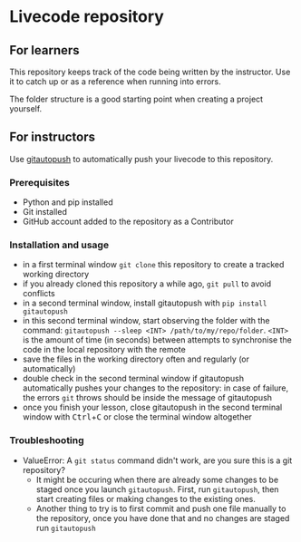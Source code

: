 # Livecode repository

## For learners

This repository keeps track of the code being written by the instructor.
Use it to catch up or as a reference when running into errors.

The folder structure is a good starting point when creating a project yourself.

## For instructors

Use [gitautopush](https://pypi.org/project/gitautopush/) to automatically push your livecode to this repository.

### Prerequisites

- Python and pip installed
- Git installed
- GitHub account added to the repository as a Contributor 

### Installation and usage

- in a first terminal window `git clone` this repository to create a tracked working directory
- if you already cloned this repository a while ago, `git pull` to avoid conflicts
- in a second terminal window, install gitautopush with `pip install gitautopush`
- in this second terminal window, start observing the folder with the command: `gitautopush --sleep <INT> /path/to/my/repo/folder`. `<INT>` is the amount of time (in seconds) between attempts to synchronise the code in the local repository with the remote
- save the files in the working directory often and regularly (or automatically)
- double check in the second terminal window if gitautopush automatically pushes your changes to the repository: in case of failure, the errors `git` throws should be inside the message of gitautopush  
- once you finish your lesson, close gitautopush in the second terminal window with <kbd>Ctrl</kbd>+<kbd>C</kbd> or close the terminal window altogether

### Troubleshooting

- ValueError: A `git status` command didn't work, are you sure this is a git repository?
    - It might be occuring when there are already some changes to be staged once you launch `gitautopush`. First, run `gitautopush`, then start creating files or making changes to the existing ones. 
    - Another thing to try is to first commit and push one file manually to the repository, once you have done that and no changes are staged run `gitautopush`


